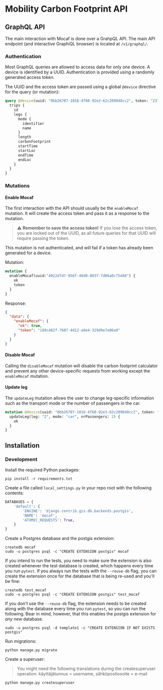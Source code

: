 # Mobility Carbon Footprint API

## GraphQL API

The main interaction with Mocaf is done over a GrahpQL API. The main API
endpoint (and interactive GraphiQL browser) is located at `/v1/graphql/`.

### Authentication

Most GraphQL queries are allowed to access data for only one device.
A device is identified by a UUID. Authentication is provided
using a randomly generated access token.

The UUID and the access token are passed using a global `@device` directive
for the query (or mutation):

```graphql
query @device(uuid: "0bb26707-1016-4f60-92e3-62c209040cc2", token: "23730161-54a5-4c06-b0e9-c0533bcc911e") {
  trips {
    id
    legs {
      mode {
        identifier
        name
      }
      length
      carbonFootprint
      startTime
      startLoc
      endTime
      endLoc
    }
  }
}
```

### Mutations

#### Enable Mocaf

The first interaction with the API should usually be the `enableMocaf` mutation.
It will create the access token and pass it as a response to the mutation.

> :warning: **Remember to save the access token!** If you lose the access token, you are locked out of the UUID, as all future queries for that UUID will require passing the token.

This mutation is not authenticated, and will fail if a token has already been generated
for a device.

Mutation:

```graphql
mutation {
  enableMocaf(uuid:"4922d7d7-956f-40d0-803f-7d06a0c75d40") {
    ok
    token
  }
}
```

Response:

```json
{
  "data": {
    "enableMocaf": {
      "ok": true,
      "token": "189c482f-7607-4d12-a0e4-329d9e7e06a9"
    }
  }
}
```

#### Disable Mocaf

Calling the `disableMocaf` mutation will disable the carbon footprint calculator
and prevent any other device-specific requests from working except the `enableMocaf`
mutation.

#### Update leg

The `updateLeg` mutation allows the user to change leg-specific information such
as the transport mode or the number of passengers in the car.

```graphql
mutation @device(uuid: "0bb26707-1016-4f60-92e3-62c209040cc2", token: "23730161-54a5-4c06-b0e9-c0533bcc911e") {
  updateLeg(leg: "2", mode: "car", nrPassengers: 2) {
    ok
  }
}
```

## Installation

### Development

Install the required Python packages:

```shell
pip install -r requirements.txt
```

Create a file called `local_settings.py` in your repo root with the following contents:

```python
DATABASES = {
    'default': {
        'ENGINE': 'django.contrib.gis.db.backends.postgis',
        'NAME': 'mocaf',
        'ATOMIC_REQUESTS': True,
    }
}
```

Create a Postgres database and the postgis extension:

```shell
createdb mocaf
sudo -u postgres psql -c "CREATE EXTENSION postgis" mocaf
```

If you intend to run the tests, you need to make sure the extension is also created whenever the test database is
created, which happens every time you run `pytest`. If you always run the tests with the `--reuse-db` flag, you can
create the extension once for the database that is being re-used and you'll be fine:

```shell
createdb test_mocaf
sudo -u postgres psql -c "CREATE EXTENSION postgis" test_mocaf
```

If you don't use the `--reuse-db` flag, the extension needs to be created along with the database every time you run
`pytest`, so you can run the following. Bear in mind, however, that this enables the postgis extension for *any* new
database.

```shell
sudo -u postgres psql -d template1 -c "CREATE EXTENSION IF NOT EXISTS postgis"
```

Run migrations:

```shell
python manage.py migrate
```

Create a superuser:
> You might need the following translations during the createsuperuser operation: käyttäjätunnus = username, sähköpostiosoite = e-mail

```shell
python manage.py createsuperuser
```
